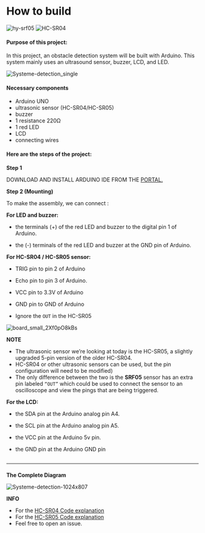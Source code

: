 # How to build
<!--
![images (2)](https://user-images.githubusercontent.com/79866006/202291842-49de0cd5-9b5f-4e2c-b7c1-fa2afbb1877f.jpeg)
-->

![hy-srf05](https://user-images.githubusercontent.com/79866006/202284973-ae37797c-75ab-4757-a99c-5f3d90743c5d.jpg)
![HC-SR04](https://user-images.githubusercontent.com/79866006/202289839-8b436cc5-6e9d-43a3-a36a-cf6cdb86299f.jpg)


#### Purpose of this project:

In this project, an obstacle detection system will be built with Arduino. This system mainly uses an ultrasound sensor, buzzer, LCD, and LED.


![Systeme-detection_single](https://user-images.githubusercontent.com/79866006/202284373-69d73246-0a53-4ddf-9878-58993f6775a2.png)



#### Necessary components

   - Arduino UNO
   - ultrasonic sensor (HC-SR04/HC-SR05)
   - buzzer
   - 1 resistance 220Ω
   - 1 red LED
   - LCD
   - connecting wires


#### Here are the steps of the project:

**Step 1**

DOWNLOAD AND INSTALL ARDUINO IDE FROM THE <a href="https://www.arduino.cc/en/Main/Software"> PORTAL.</a>

**Step 2 (Mounting)**

To make the assembly, we can connect :

**For LED and buzzer:**

- the terminals (+) of the red LED and buzzer to the digital pin 1 of  Arduino.

- the (-) terminals of the red LED and buzzer at the GND pin of  Arduino.


**For HC-SR04 / HC-SR05 sensor:**

- TRIG pin to pin 2 of Arduino

- Echo pin to pin 3 of Arduino.

- VCC pin to 3.3V of Arduino

- GND pin to GND of Arduino

- Ignore the `OUT` in the HC-SR05 


![board_small_2Xf0pO8kBs](https://user-images.githubusercontent.com/79866006/202285645-ba7e540f-ca4b-4e00-bcdb-547087fa0392.png)


**NOTE**

- The ultrasonic sensor we’re looking at today is the HC-SR05, a slightly upgraded 5-pin version of the older HC-SR04. 
- HC-SR04 or other ultrasonic sensors can be used, but the pin configuration will need to be modified)
- The only difference between the two is the **SRF05** sensor has an extra pin labeled `“OUT”` which could be used to connect the sensor to an oscilloscope and view the pings that are being triggered.




**For the LCD:**

- the SDA pin at the Arduino analog pin A4.

- the SCL pin at the Arduino analog pin A5.

- the VCC pin at the Arduino 5v pin.

- the GND pin at the Arduino GND pin




## <hr>

**The Complete Diagram**



![Systeme-detection-1024x807](https://user-images.githubusercontent.com/79866006/202286409-9bc339d3-cecf-4db9-881f-e28476057bce.png)




**INFO**

- For the [HC-SR04 Code explanation](Helen_Single_HC-SR04/README.md)
- For the [HC-SR05 Code explanation](Helen_Single_HC-SR05/README.md)
- Feel free to open an issue.







